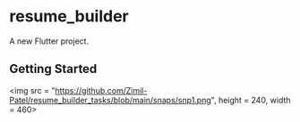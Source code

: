 # resume_builder

A new Flutter project.

## Getting Started

<img src = "https://github.com/Zimil-Patel/resume_builder_tasks/blob/main/snaps/snp1.png", height = 240, width = 460>
